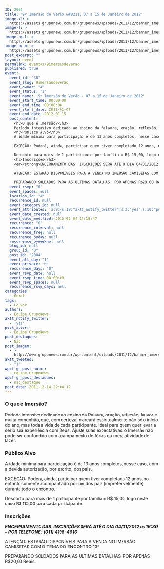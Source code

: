 ```yaml
---
ID: 2004
title: '9º Imersão de Verão &#8211; 07 a 15 de Janeiro de 2012'
image-xl: >
  https://assets.gruponews.com.br/gruponews/uploads/2011/12/banner_imersao2012.jpg
image-l: >
  https://assets.gruponews.com.br/gruponews/uploads/2011/12/banner_imersao2012.jpg
image-sq-l: >
  https://assets.gruponews.com.br/gruponews/uploads/2011/12/banner_imersao2012.jpg
image-sq-m: >
  https://assets.gruponews.com.br/gruponews/uploads/2011/12/banner_imersao2012-720x320.jpg
post_excerpt: ""
layout: event
permalink: eventos/9imersaodeverao
published: true
event:
  event_id: "30"
  event_slug: 9imersaodeverao
  event_owner: "4"
  event_status: "1"
  event_name: '9º Imersão de Verão - 07 a 15 de Janeiro de 2012'
  event_start_time: 00:00:00
  event_end_time: 00:00:00
  event_start_date: 2012-01-07
  event_end_date: 2012-01-15
  post_content: |
    <h3>O que é Imersão?</h3>
    Período intensivo dedicado ao ensino da Palavra, oração, reflexão, louvor e muita comunhão, que, com certeza, marcará espiritualmente não só o início do ano, mas toda a vida de cada participante. Ideal para quem quer levar a sério sua experiência com Deus. Ajuste suas expectativas: o Imersão não pode ser confundido com acampamento de férias ou mera atividade de lazer.
    <h3>Público Alvo</h3>
    A idade mínima para participação é de 13 anos completos, nesse caso, com a devida autorização, por escrito, dos pais.
    
    EXCEÇÃO: Poderá, ainda, participar quem tiver completado 12 anos, no entanto somente acompanhado por um dos pais (impreterivelmente) durante todo o encontro.
    
    Desconto para mais de 1 participante por família = R$ 15,00, logo neste caso R$ 115,00 para cada participante.
    <h3>Inscrições</h3>
    <em><strong>ENCERRAMENTO DAS  INSCRIÇÕES SERÁ ATÉ O DIA 04/01/2012 as 16:30 – POR TELEFONE : (011) 4198-4616</strong></em>
    
    ATENÇÃO: ESTARÃO DISPONÍVEIS PARA A VENDA NO IMERSÃO CAMISETAS COM O TEMA DO ENCONTRO 13º
    
    PREPARANDO SOLDADOS PARA AS ULTIMAS BATALHAS  POR APENAS R$20,00 Reais.
  event_rsvp: "0"
  event_spaces: null
  location_id: "4"
  recurrence_id: null
  event_category_id: null
  event_attributes: 'a:9:{s:19:"aktt_notify_twitter";s:3:"yes";s:10:"post_autor";s:16:"Equipe GrupoNews";s:14:"post_destaques";s:3:"Nao";s:11:"post_imagem";s:82:"http://www.gruponews.com.br/wp-content/uploads/2011/12/banner_imersao2012.jpg";s:12:"aktt_tweeted";s:1:"1";s:18:"wpcf-gn_post_autor";s:16:"Equipe GrupoNews";s:22:"wpcf-gn_post_destaques";s:12:"nao_destaque";s:19:"wpcf-invalid-fields";s:2042:"a:3:{s:63:"wpcf-textfield-gn_post_autor-4b28e8ee92e8797dbd745fef2496e4b1-1";a:10:{s:5:"#type";s:9:"textfield";s:3:"#id";s:63:"wpcf-textfield-gn_post_autor-4b28e8ee92e8797dbd745fef2496e4b1-1";s:6:"#title";s:13:"Nome do Autor";s:12:"#description";s:0:"";s:5:"#name";s:19:"wpcf[gn_post_autor]";s:6:"#value";s:16:"Equipe GrupoNews";s:7:"wpcf-id";s:13:"gn_post_autor";s:9:"wpcf-slug";s:13:"gn_post_autor";s:9:"wpcf-type";s:9:"textfield";s:9:"#validate";a:1:{s:8:"required";a:3:{s:6:"active";s:1:"1";s:5:"value";s:4:"true";s:7:"message";s:23:"Coloque o nome do autor";}}}s:72:"wpcf-textfield-gn_post_imagem_credito-9aafa07162bf51e60cdc2f32548d35de-1";a:9:{s:5:"#type";s:9:"textfield";s:3:"#id";s:72:"wpcf-textfield-gn_post_imagem_credito-9aafa07162bf51e60cdc2f32548d35de-1";s:6:"#title";s:18:"Crédito da imagem";s:12:"#description";s:0:"";s:5:"#name";s:28:"wpcf[gn_post_imagem_credito]";s:6:"#value";s:0:"";s:7:"wpcf-id";s:22:"gn_post_imagem_credito";s:9:"wpcf-slug";s:22:"gn_post_imagem_credito";s:9:"wpcf-type";s:9:"textfield";}s:63:"wpcf-radio-gn_post_destaques-449993ab1bf80c1a99464f257fad2a21-1";a:12:{s:5:"#type";s:6:"radios";s:3:"#id";s:63:"wpcf-radio-gn_post_destaques-449993ab1bf80c1a99464f257fad2a21-1";s:6:"#title";s:28:"Opções de Destaque na Home";s:12:"#description";s:0:"";s:5:"#name";s:23:"wpcf[gn_post_destaques]";s:6:"#value";s:12:"nao_destaque";s:7:"wpcf-id";s:17:"gn_post_destaques";s:9:"wpcf-slug";s:17:"gn_post_destaques";s:9:"wpcf-type";s:5:"radio";s:14:"#default_value";s:12:"nao_destaque";s:8:"#options";a:4:{s:14:"Destaque Maior";a:2:{s:6:"#value";s:14:"destaque_maior";s:6:"#title";s:14:"Destaque Maior";}s:15:"Destaque Médio";a:2:{s:6:"#value";s:14:"destaque_medio";s:6:"#title";s:15:"Destaque Médio";}s:9:"Novidades";a:2:{s:6:"#value";s:17:"destaque_novidade";s:6:"#title";s:9:"Novidades";}s:13:"Não destacar";a:2:{s:6:"#value";s:12:"nao_destaque";s:6:"#title";s:13:"Não destacar";}}s:9:"#validate";a:1:{s:8:"required";a:3:{s:6:"active";s:1:"1";s:5:"value";s:4:"true";s:7:"message";s:19:"Escolha uma opção";}}}}";s:27:"wpcf-gn_post_imagem_credito";s:0:"";}'
  event_date_created: null
  event_date_modified: 2013-02-04 14:18:47
  recurrence: "0"
  recurrence_interval: null
  recurrence_freq: null
  recurrence_byday: null
  recurrence_byweekno: null
  blog_id: null
  group_id: "0"
  post_id: "2004"
  event_all_day: "1"
  event_private: "0"
  recurrence_days: "0"
  event_rsvp_date: null
  event_rsvp_time: 00:00:00
  event_rsvp_spaces: null
  recurrence_rsvp_days: null
categories:
  - Geral
tags:
  - Louvor
authors:
  - Equipe GrupoNews
aktt_notify_twitter:
  - 'yes'
post_autor:
  - Equipe GrupoNews
post_destaques:
  - Nao
post_imagem:
  - >
    http://www.gruponews.com.br/wp-content/uploads/2011/12/banner_imersao2012.jpg
aktt_tweeted:
  - "1"
wpcf-gn_post_autor:
  - Equipe GrupoNews
wpcf-gn_post_destaques:
  - nao_destaque
post_date: 2011-12-14 22:04:12
---
```

<h3>O que é Imersão?</h3>
Período intensivo dedicado ao ensino da Palavra, oração, reflexão, louvor e muita comunhão, que, com certeza, marcará espiritualmente não só o início do ano, mas toda a vida de cada participante. Ideal para quem quer levar a sério sua experiência com Deus. Ajuste suas expectativas: o Imersão não pode ser confundido com acampamento de férias ou mera atividade de lazer.
<h3>Público Alvo</h3>
A idade mínima para participação é de 13 anos completos, nesse caso, com a devida autorização, por escrito, dos pais.

EXCEÇÃO: Poderá, ainda, participar quem tiver completado 12 anos, no entanto somente acompanhado por um dos pais (impreterivelmente) durante todo o encontro.

Desconto para mais de 1 participante por família = R$ 15,00, logo neste caso R$ 115,00 para cada participante.
<h3>Inscrições</h3>
<em><strong>ENCERRAMENTO DAS  INSCRIÇÕES SERÁ ATÉ O DIA 04/01/2012 as 16:30 – POR TELEFONE : (011) 4198-4616</strong></em>

ATENÇÃO: ESTARÃO DISPONÍVEIS PARA A VENDA NO IMERSÃO CAMISETAS COM O TEMA DO ENCONTRO 13º

PREPARANDO SOLDADOS PARA AS ULTIMAS BATALHAS  POR APENAS R$20,00 Reais.